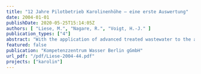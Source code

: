 ```yaml
---
title: "12 Jahre Pilotbetrieb Karolinenhöhe – eine erste Auswertung"
date: 2004-01-01
publishDate: 2020-05-25T15:14:05Z
authors: [ "Liese, M.", "Nagare, R.", "Voigt, H.-J." ]
publication_types: ["4"]
abstract: "With the application of advanced treated wastewater to the ancient wastewater irrigation field Karolinenhöhe, the Berlin Water Company (Berliner Wasserbetriebe) started in 1990 an ecological passable and water economical reasonable cultivation of an old wastewater irrigation field. After a period of 10 years of operation the functional capability and the efficiency is assed. In the first aquifer a hydrodynamic impact by the trickled water could be proved in the measuring facilities and certified by modelling. Altogether the application of the advanced treated wastewater stabilized the water balance and therefore the basis flow of the river Havel. Especially admissions during the low water periods (summer and autumn) counteract the low water level in the surface water by a raised basis discharge. Since 1990 the ecological status of the first aquifer of the wastewater irrigation field is clearly improved. The concentration of the relevant parameters of eutrophication NO3, NH4 und PO4 regressed significantly. In the second aquifer the parameter boron and phosphate improved from 1990 to April 2002. For the other parameters a diffuse basis load remained. The admission of the advanced treated water has a positive effect to the quality of the groundwater compared to the initial situation. The concentration of most of the parameters regressed. Just the concentration of potassium (in the first and second aquifer) and of AOX (in the first aquifer) stayed almost constant because of the input. There are no risks by continuing applications. There is a degradation of the nitrogen compounds due of the soil passage of the water and a dilution by the natural groundwater recharge. Therefore the receiving water bodies are less polluted compared to a direct discharge (exception potassium). A clear improvement is reached for the river Havel. The retention time of the water in the underground passage is very long because of the great depth of the groundwater level. Therefore a degradation of germs is assured. More detailed studies and analyses must follow this primal estimation."
featured: false
publication: "Kompetenzzentrum Wasser Berlin gGmbH"
url_pdf: "/pdf/Liese-2004-44.pdf"
projects: ["karolin"]
---
```


